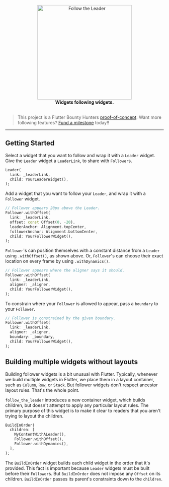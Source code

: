 <p align="center">
  <img src="https://user-images.githubusercontent.com/7259036/185768696-91623193-943c-4d62-aa72-18fb05eee8eb.png" width="300" alt="Follow the Leader"><br>
  <span><b>Widgets following widgets.</b></span><br><br>
</p>


> This project is a Flutter Bounty Hunters [proof-of-concept](http://policies.flutterbountyhunters.com/proof-of-concept). Want more following features? [Fund a milestone](http://policies.flutterbountyhunters.com/fund-milestone) today!!

---

## Getting Started
Select a widget that you want to follow and wrap it with a `Leader` widget. Give the `Leader`
widget a `LeaderLink`, to share with `Follower`s.

```dart
Leader(
  link: _leaderLink,
  child: YourLeaderWidget(),
);
```

Add a widget that you want to follow your `Leader`, and wrap it with a `Follower` widget.

```dart
// Follower appears 20px above the Leader.
Follower.withOffset(
  link: _leaderLink,
  offset: const Offset(0, -20),
  leaderAnchor: Alignment.topCenter,
  followerAnchor: Alignment.bottomCenter,
  child: YourFollowerWidget(),
);
```

`Follower`'s can position themselves with a constant distance from a `Leader` using `.withOffset()`,
as shown above. Or, `Follower`'s can choose their exact location on every frame by using
`.withDynamics()`.

```dart
// Follower appears where the aligner says it should.
Follower.withOffset(
  link: _leaderLink,
  aligner: _aligner,
  child: YourFollowerWidget(),
);
```

To constrain where your `Follower` is allowed to appear, pass a `boundary` to your `Follower`.

```dart
// Follower is constrained by the given boundary.
Follower.withOffset(
  link: _leaderLink,
  aligner: _aligner,
  boundary: _boundary,
  child: YourFollowerWidget(),
);
```

## Building multiple widgets without layouts
Building follower widgets is a bit unusual with Flutter. Typically, whenever we build multiple
widgets in Flutter, we place them in a layout container, such as `Column`, `Row`, or `Stack`.
But follower widgets don't respect ancestor layout rules. That's the whole point.

`follow_the_leader` introduces a new container widget, which builds children, but doesn't attempt
to apply any particular layout rules. The primary purpose of this widget is to make it clear to
readers that you aren't trying to layout the children.

```dart
BuildInOrder(
  children: [
    MyContentWithALeader(),
    Follower.withOffset(),
    Follower.withDynamics(),
  ],
);
```

The `BuildInOrder` widget builds each child widget in the order that it's provided. This fact is
important because `Leader` widgets must be built before their `Follower`s. But `BuildInOrder` does
not impose any `Offset` on its children. `BuildInOrder` passes its parent's constraints down to the
`children`.
